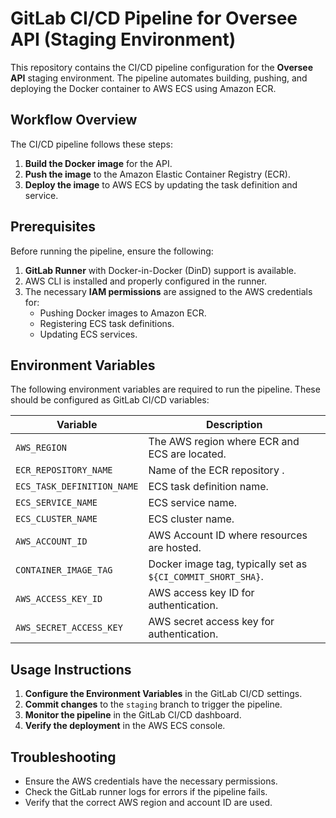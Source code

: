 # GitLab CI/CD Pipeline for Oversee API (Staging Environment)

This repository contains the CI/CD pipeline configuration for the **Oversee API** staging environment. The pipeline automates building, pushing, and deploying the Docker container to AWS ECS using Amazon ECR.

## Workflow Overview

The CI/CD pipeline follows these steps:

1. **Build the Docker image** for the  API.
2. **Push the image** to the Amazon Elastic Container Registry (ECR).
3. **Deploy the image** to AWS ECS by updating the task definition and service.

## Prerequisites

Before running the pipeline, ensure the following:

1. **GitLab Runner** with Docker-in-Docker (DinD) support is available.
2. AWS CLI is installed and properly configured in the runner.
3. The necessary **IAM permissions** are assigned to the AWS credentials for:
   - Pushing Docker images to Amazon ECR.
   - Registering ECS task definitions.
   - Updating ECS services.

## Environment Variables

The following environment variables are required to run the pipeline. These should be configured as GitLab CI/CD variables:

| Variable                     | Description                                      |
|------------------------------|--------------------------------------------------|
| `AWS_REGION`                 | The AWS region where ECR and ECS are located.    |
| `ECR_REPOSITORY_NAME`         | Name of the ECR repository . |
| `ECS_TASK_DEFINITION_NAME`    | ECS task definition name.                        |
| `ECS_SERVICE_NAME`            | ECS service name.                                |
| `ECS_CLUSTER_NAME`            | ECS cluster name.                                |
| `AWS_ACCOUNT_ID`              | AWS Account ID where resources are hosted.       |
| `CONTAINER_IMAGE_TAG`         | Docker image tag, typically set as `${CI_COMMIT_SHORT_SHA}`. |
| `AWS_ACCESS_KEY_ID`           | AWS access key ID for authentication.            |
| `AWS_SECRET_ACCESS_KEY`       | AWS secret access key for authentication.        |

## Usage Instructions

1. **Configure the Environment Variables** in the GitLab CI/CD settings.
2. **Commit changes** to the `staging` branch to trigger the pipeline.
3. **Monitor the pipeline** in the GitLab CI/CD dashboard.
4. **Verify the deployment** in the AWS ECS console.

## Troubleshooting

- Ensure the AWS credentials have the necessary permissions.
- Check the GitLab runner logs for errors if the pipeline fails.
- Verify that the correct AWS region and account ID are used.

